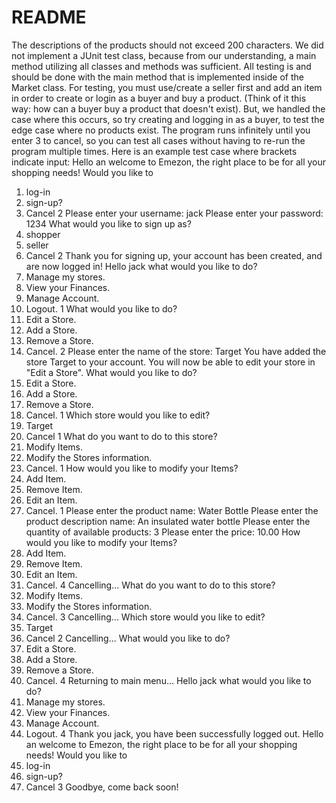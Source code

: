 # README
The descriptions of the products should not exceed 200 characters.
We did not implement a JUnit test class, because from our understanding, a main method utilizing all classes and methods was sufficient. All testing is and should be done with the main method that is implemented inside of the Market class. 
For testing, you must use/create a seller first and add an item in order to create or login as a buyer and buy a product. 
(Think of it this way: how can a buyer buy a product that doesn't exist).
But, we handled the case where this occurs, so try creating and logging in as a buyer, to test the edge case where no products exist. 
The program runs infinitely until you enter 3 to cancel, so you can test all cases without having to re-run the program multiple times. 
Here is an example test case where brackets indicate input:
Hello an welcome to Emezon, the right place to be for all your shopping needs!
Would you like to 
1. log-in
2. sign-up?
3. Cancel
2
Please enter your username:
jack
Please enter your password:
1234
What would you like to sign up as?
1. shopper
2. seller
3. Cancel
2
Thank you for signing up, your account has been created, and are now logged in!
Hello jack what would you like to do?
1. Manage my stores.
2. View your Finances.
3. Manage Account.
4. Logout.
1
What would you like to do?
1. Edit a Store.
2. Add a Store.
3. Remove a Store.
4. Cancel.
2
Please enter the name of the store:
Target
You have added the store Target to your account.
You will now be able to edit your store in "Edit a Store".
What would you like to do?
1. Edit a Store.
2. Add a Store.
3. Remove a Store.
4. Cancel.
1
Which store would you like to edit?
1. Target
2. Cancel
1
What do you want to do to this store?
1. Modify Items.
2. Modify the Stores information.
3. Cancel.
1
How would you like to modify your Items?
1. Add Item.
2. Remove Item.
3. Edit an Item.
4. Cancel.
1
Please enter the product name:
Water Bottle
Please enter the product description name:
An insulated water bottle
Please enter the quantity of available products:
3
Please enter the price:
10.00
How would you like to modify your Items?
1. Add Item.
2. Remove Item.
3. Edit an Item.
4. Cancel.
4
Cancelling...
What do you want to do to this store?
1. Modify Items.
2. Modify the Stores information.
3. Cancel.
3
Cancelling...
Which store would you like to edit?
1. Target
2. Cancel
2
Cancelling...
What would you like to do?
1. Edit a Store.
2. Add a Store.
3. Remove a Store.
4. Cancel.
4
Returning to main menu...
Hello jack what would you like to do?
1. Manage my stores.
2. View your Finances.
3. Manage Account.
4. Logout.
4
Thank you jack, you have been successfully logged out.
Hello an welcome to Emezon, the right place to be for all your shopping needs!
Would you like to 
1. log-in
2. sign-up?
3. Cancel
3
Goodbye, come back soon!

